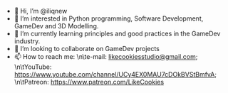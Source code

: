 - 👋 Hi, I’m @iliqnew
- 👀 I’m interested in Python programming, Software Development, GameDev and 3D Modelling.
- 🌱 I’m currently learning principles and good practices in the GameDev industry.
- 💞️ I’m looking to collaborate on GameDev projects
- 📫 How to reach me: \n\te-mail: likecookiesstudio@gmail.com; \n\tYouTube: https://www.youtube.com/channel/UCy4EX0MAU7cDOkBVStBmfvA; \n\tPatreon: https://www.patreon.com/LikeCookies

<!---
iliqnew/iliqnew is a ✨ special ✨ repository because its `README.md` (this file) appears on your GitHub profile.
You can click the Preview link to take a look at your changes.
--->
